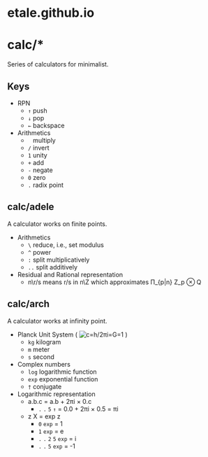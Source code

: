 etale.github.io
===============

# calc/*

Series of calculators for minimalist.

## Keys

+ RPN
  + `↑` push
  + `↓` pop
  + `←` backspace
+ Arithmetics
  + ` ` multiply
  + `/` invert
  + `1` unity
  + `+` add
  + `-` negate
  + `0` zero
  + `.` radix point

## calc/adele

A calculator works on finite points.

+ Arithmetics
  + `\` reduce, i.e., set modulus
  + `^` power
  + `:` split multiplicatively
  + `..` split additively
+ Residual and Rational representation
  + n\r/s means r/s in n\Z which approximates Π_{p|n} Z_p &otimes; Q

## calc/arch

A calculator works at infinity point.

+ Planck Unit System (
![c=h/2πi=G=1](//etale.github.io/svg/unit.svg)
)
  + `kg` kilogram
  + `m` meter
  + `s` second
+ Complex numbers
  + `log` logarithmic function
  + `exp` exponential function
  + `†` conjugate
+ Logarithmic representation
  + a.b.c = a.b + 2πi × 0.c
    + `.` `.` `5` `↑` =  0.0 + 2πi × 0.5 = πi
  + z X = exp z
    + `0` `exp` = 1
    + `1` `exp` = e
    + `.` `.` `2` `5` `exp` = i
    + `.` `.` `5` `exp` = -1

